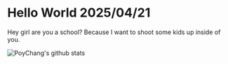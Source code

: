 # Hello World 2025/04/21

Hey girl are you a school? Because I want to shoot some kids up inside of you.

![PoyChang's github stats](https://github-readme-stats.vercel.app/api?username=poychang&show_icons=true&theme=dracula)
